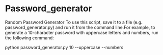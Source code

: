 # Password_generator
Random Password Generator
To use this script, save it to a file (e.g. password_generator.py) and run it from the command line.For example, to generate a 10-character password with uppercase letters and numbers, run the following command:

python password_generator.py 10 --uppercase --numbers
